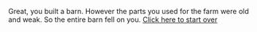 Great, you built a barn. However the parts you used for the farm were old and weak. So the entire barn fell on you. [Click here to start over](../README.md)
